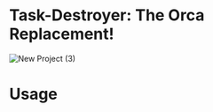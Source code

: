 # Task-Destroyer: The Orca Replacement!
![New Project (3)](https://github.com/user-attachments/assets/7b18f20a-ed6f-42fc-9a28-2a8f6c1a5c94)

# Usage
